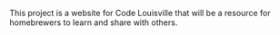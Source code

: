 This project is a website for Code Louisville that will be a resource for homebrewers to learn and share with others.
